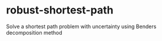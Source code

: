 # robust-shortest-path
Solve a shortest path problem with uncertainty using Benders decomposition method
